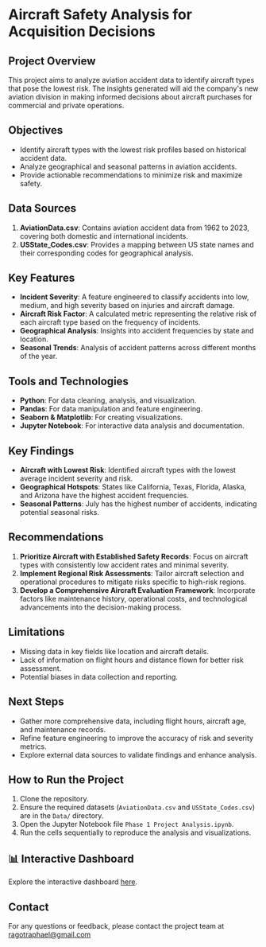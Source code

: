 # Aircraft Safety Analysis for Acquisition Decisions

## Project Overview
This project aims to analyze aviation accident data to identify aircraft types that pose the lowest risk. The insights generated will aid the company's new aviation division in making informed decisions about aircraft purchases for commercial and private operations.

## Objectives
- Identify aircraft types with the lowest risk profiles based on historical accident data.
- Analyze geographical and seasonal patterns in aviation accidents.
- Provide actionable recommendations to minimize risk and maximize safety.

## Data Sources
1. **AviationData.csv**: Contains aviation accident data from 1962 to 2023, covering both domestic and international incidents.
2. **USState_Codes.csv**: Provides a mapping between US state names and their corresponding codes for geographical analysis.

## Key Features
- **Incident Severity**: A feature engineered to classify accidents into low, medium, and high severity based on injuries and aircraft damage.
- **Aircraft Risk Factor**: A calculated metric representing the relative risk of each aircraft type based on the frequency of incidents.
- **Geographical Analysis**: Insights into accident frequencies by state and location.
- **Seasonal Trends**: Analysis of accident patterns across different months of the year.

## Tools and Technologies
- **Python**: For data cleaning, analysis, and visualization.
- **Pandas**: For data manipulation and feature engineering.
- **Seaborn & Matplotlib**: For creating visualizations.
- **Jupyter Notebook**: For interactive data analysis and documentation.

## Key Findings
- **Aircraft with Lowest Risk**: Identified aircraft types with the lowest average incident severity and risk.
- **Geographical Hotspots**: States like California, Texas, Florida, Alaska, and Arizona have the highest accident frequencies.
- **Seasonal Patterns**: July has the highest number of accidents, indicating potential seasonal risks.

## Recommendations
1. **Prioritize Aircraft with Established Safety Records**: Focus on aircraft types with consistently low accident rates and minimal severity.
2. **Implement Regional Risk Assessments**: Tailor aircraft selection and operational procedures to mitigate risks specific to high-risk regions.
3. **Develop a Comprehensive Aircraft Evaluation Framework**: Incorporate factors like maintenance history, operational costs, and technological advancements into the decision-making process.

## Limitations
- Missing data in key fields like location and aircraft details.
- Lack of information on flight hours and distance flown for better risk assessment.
- Potential biases in data collection and reporting.

## Next Steps
- Gather more comprehensive data, including flight hours, aircraft age, and maintenance records.
- Refine feature engineering to improve the accuracy of risk and severity metrics.
- Explore external data sources to validate findings and enhance analysis.

## How to Run the Project
1. Clone the repository.
2. Ensure the required datasets (`AviationData.csv` and `USState_Codes.csv`) are in the `Data/` directory.
3. Open the Jupyter Notebook file `Phase 1 Project Analysis.ipynb`.
4. Run the cells sequentially to reproduce the analysis and visualizations.
## 📊 Interactive Dashboard

Explore the interactive dashboard [here](https://public.tableau.com/app/profile/raphael.ragot/viz/Phase1ProjectInteractiveDashboard/Dashboard1).


## Contact
For any questions or feedback, please contact the project team at ragotraphael@gmail.com